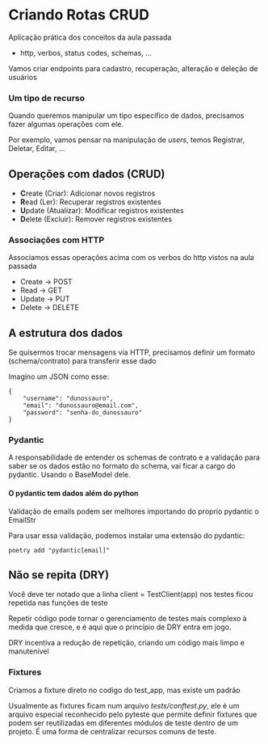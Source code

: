 # Criando Rotas CRUD

Aplicação prática dos conceitos da aula passada

- http, verbos, status codes, schemas, ...

Vamos criar endpoints para cadastro, recuperação, alteração e deleção de usuários

### Um tipo de recurso

Quando queremos manipular um tipo específico de dados, precisamos fazer algumas operações com ele.

Por exemplo, vamos pensar na manipulação de _users_, temos Registrar, Deletar, Editar, ...

## Operações com dados (CRUD)

- **C**reate (Criar): Adicionar novos registros
- **R**ead (Ler): Recuperar registros existentes
- **U**pdate (Atualizar): Modificar registros existentes
- **D**elete (Excluir): Remover registros existentes

### Associações com HTTP

Associamos essas operações acima com os verbos do http vistos na aula passada

- Create    -> POST
- Read      -> GET
- Update    -> PUT
- Delete    -> DELETE

## A estrutura dos dados

Se quisermos trocar mensagens via HTTP, precisamos definir um formato (schema/contrato) para transferir esse dado

Imagino um JSON como esse:

    {
        "username": "dunossauro",
        "email": "dunossauro@email.com",
        "password": "senha-do_dunossauro"
    }

### Pydantic

A responsabilidade de entender os schemas de contrato e a validação para saber se os dados estão no formato do schema, vai ficar a cargo do pydantic. Usando o BaseModel dele.

#### O pydantic tem dados além do python

Validação de emails podem ser melhores importando do proprio pydantic o EmailStr

Para usar essa validação, podemos instalar uma extensão do pydantic:

    poetry add "pydantic[email]"

## Não se repita (DRY)

Você deve ter notado que a linha client = TestClient(app) nos testes ficou repetida nas funções de teste

Repetir código pode tornar o gerenciamento de testes mais complexo à medida que cresce, e é aqui que o princípio de DRY entra em jogo.

DRY incentiva a redução de repetição, criando um código mais limpo e manutenível

### Fixtures

Criamos a fixture direto no codigo do test_app, mas existe um padrão

Usualmente as fixtures ficam num arquivo _tests/conftest.py_, ele é um arquivo especial reconhecido pelo pyteste que permite definir fixtures que podem ser reutilizadas em diferentes módulos de teste dentro de um projeto. É uma forma de centralizar recursos comuns de teste.